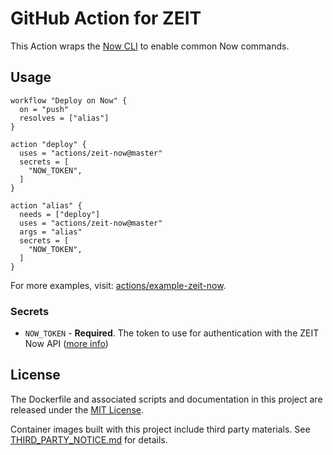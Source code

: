 # GitHub Action for ZEIT

This Action wraps the [Now CLI](https://github.com/zeit/now-cli) to enable common Now commands.

## Usage

```workflow
workflow "Deploy on Now" {
  on = "push"
  resolves = ["alias"]
}

action "deploy" {
  uses = "actions/zeit-now@master"
  secrets = [
    "NOW_TOKEN",
  ]
}

action "alias" {
  needs = ["deploy"]
  uses = "actions/zeit-now@master"
  args = "alias"
  secrets = [
    "NOW_TOKEN",
  ]
}
```

For more examples, visit: [actions/example-zeit-now](https://github.com/actions/example-zeit-now).

### Secrets

- `NOW_TOKEN` - **Required**. The token to use for authentication with the ZEIT Now API ([more info](https://zeit.co/blog/introducing-api-tokens-management))

## License

The Dockerfile and associated scripts and documentation in this project are released under the [MIT License](LICENSE).

Container images built with this project include third party materials. See [THIRD_PARTY_NOTICE.md](THIRD_PARTY_NOTICE.md) for details.

